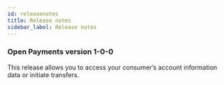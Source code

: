 ```yaml
---
id: releasenotes
title: Release notes
sidebar_label: Release notes
---
```


### Open Payments version 1-0-0 
This release allows you to access your consumer’s account information data or initiate transfers. 